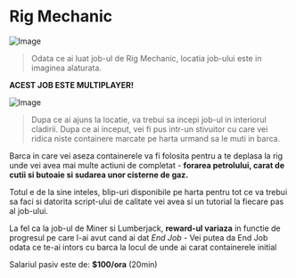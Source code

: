 # Rig Mechanic

![Image](https://kappa.lol/tk2kbi) 
> Odata ce ai luat job-ul de Rig Mechanic, locatia job-ului este in imaginea alaturata. 

**ACEST JOB ESTE MULTIPLAYER!**

![Image](https://kappa.lol/_yxc-R)
>Dupa ce ai ajuns la locatie, va trebui sa incepi job-ul in interiorul cladirii. Dupa ce ai inceput, vei fi pus intr-un stivuitor cu care vei ridica niste containere marcate pe harta urmand sa le muti in barca. 

Barca in care vei aseza containerele va fi folosita pentru a te deplasa la rig unde vei avea mai multe actiuni de completat - **forarea petrolului, carat de cutii si butoaie si sudarea unor cisterne de gaz.** 

Totul e de la sine inteles, blip-uri disponibile pe harta pentru tot ce va trebui sa faci si datorita script-ului de calitate vei avea si un tutorial la fiecare pas al job-ului. 

La fel ca la job-ul de Miner si Lumberjack, **reward-ul variaza** in functie de progresul pe care l-ai avut cand ai dat *End Job* - Vei putea da End Job odata ce te-ai intors cu barca la locul de unde ai carat containerele initial



Salariul pasiv este de: **$100/ora** (20min) 
